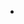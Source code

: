 <!-- # Headline -->

<!-- > An awesome project. -->

<!-- aaa -->

<!-- * [:us:, :uk:](/) -->
<!-- * [:cn:](/zh-cn/) -->

<!-- * [首页](zh-cn/) -->
<!-- * [指南](zh-cn/guide) -->

<!-- docs/_sidebar.md -->
* [](/)
<!-- * [Guide](guide.md "The greatest guide in the world")